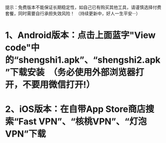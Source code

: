提示：免费版本不能保证长期稳定性，如自己已有购买其他工具，请谨慎选择付费套餐，同时需要自行承担失效风险！
（持续更新中，好人一生平安···）

# 1、Android版本：点击上面蓝字"View code"中的“shengshi1.apk”、“shengshi2.apk”下载安装  （务必使用外部浏览器打开，不要用微信打开!）
# 2、iOS版本：在自带App Store商店搜索“Fast VPN”、“核桃VPN”、“灯泡VPN”下载

